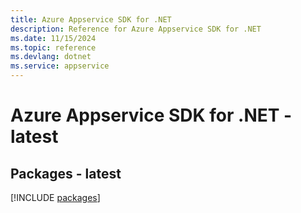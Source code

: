 ```yaml
---
title: Azure Appservice SDK for .NET
description: Reference for Azure Appservice SDK for .NET
ms.date: 11/15/2024
ms.topic: reference
ms.devlang: dotnet
ms.service: appservice
---
```

# Azure Appservice SDK for .NET - latest
## Packages - latest
[!INCLUDE [packages](appservice-index.md)]